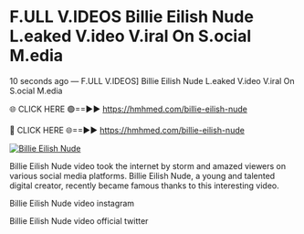 # F.ULL V.IDEOS Billie Eilish Nude L.eaked V.ideo V.iral On S.ocial M.edia

10 seconds ago — F.ULL V.IDEOS] Billie Eilish Nude L.eaked V.ideo V.iral On S.ocial M.edia

🌐 CLICK HERE 🟢==►► https://hmhmed.com/billie-eilish-nude

🔴 CLICK HERE 🌐==►► https://hmhmed.com/billie-eilish-nude

[![Billie Eilish Nude](https://i.imgur.com/dJHk4Zq.gif)](https://hmhmed.com/billie-eilish-nude)

Billie Eilish Nude video took the internet by storm and amazed viewers on various social media platforms. Billie Eilish Nude, a young and talented digital creator, recently became famous thanks to this interesting video.

Billie Eilish Nude video instagram

Billie Eilish Nude video official twitter